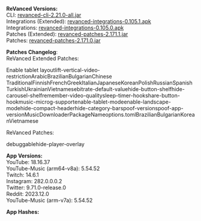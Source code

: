 **ReVanced Versions:**  
CLI: [revanced-cli-2.21.0-all.jar](https://github.com/j-hc/revanced-cli/releases/tag/v2.21.0)  
Integrations (Extended): [revanced-integrations-0.105.1.apk](https://github.com/inotia00/revanced-integrations/releases/tag/v0.105.1)  
Integrations: [revanced-integrations-0.105.0.apk](https://github.com/revanced/revanced-integrations/releases/tag/v0.105.0)  
Patches (Extended): [revanced-patches-2.171.1.jar](https://github.com/inotia00/revanced-patches/releases/tag/v2.171.1)  
Patches: [revanced-patches-2.171.0.jar](https://github.com/revanced/revanced-patches/releases/tag/v2.171.0)  

**Patches Changelog**:   
ReVanced Extended Patches:  

Enable tablet layoutlift-vertical-video-restrictionArabicBrazilianBulgarianChinese TraditionalFinnishFrenchGreekItalianJapaneseKoreanPolishRussianSpanishTurkishUkrainianVietnamesebitrate-default-valuehide-button-shelfhide-carousel-shelfremember-video-qualitysleep-timer-hookshare-button-hookmusic-microg-supportenable-tablet-modeenable-landscape-modehide-compact-headerhide-category-barspoof-versionspoof-app-versionMusicDownloaderPackageNameoptions.tomlBrazilianBulgarianKoreanVietnamese
  
ReVanced Patches:   

debuggablehide-player-overlay
  
**App Versions:**  
YouTube: 18.16.37  
YouTube-Music (arm64-v8a): 5.54.52  
Twitch: 14.6.1  
Instagram: 282.0.0.0.2  
Twitter: 9.71.0-release.0  
Reddit: 2023.12.0  
YouTube-Music (arm-v7a): 5.54.52  

**App Hashes:**  
  
